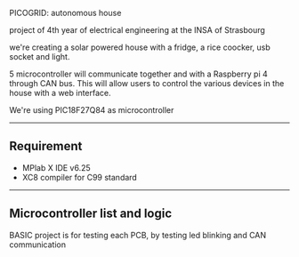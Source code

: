 PICOGRID: autonomous house

project of 4th year of electrical engineering at the INSA of Strasbourg

we're creating a solar powered house with a fridge, a rice coocker, usb socket and light.

5 microcontroller will communicate together and with a Raspberry pi 4 through CAN bus. 
This will allow users to control the various devices in the house with a web interface.

We're using PIC18F27Q84 as microcontroller

---
## Requirement

- MPlab X IDE v6.25
- XC8 compiler for C99 standard

---
## Microcontroller list and logic

BASIC project is for testing each PCB, by testing led blinking and CAN communication
